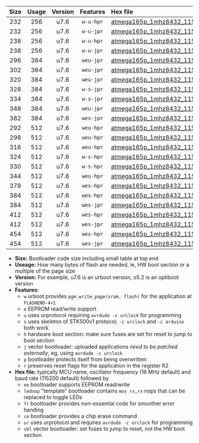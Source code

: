 |Size|Usage|Version|Features|Hex file|
|:-:|:-:|:-:|:-:|:--|
|232|256|u7.6|`w-u-hpr`|[atmega165p_1mhz8432_115200bps_ur.hex](https://raw.githubusercontent.com/stefanrueger/urboot/main//atmega165p_1mhz8432_115200bps_ur.hex)|
|232|256|u7.6|`w-u-jpr`|[atmega165p_1mhz8432_115200bps_ur_vbl.hex](https://raw.githubusercontent.com/stefanrueger/urboot/main//atmega165p_1mhz8432_115200bps_ur_vbl.hex)|
|238|256|u7.6|`w-u-hpr`|[atmega165p_1mhz8432_115200bps_lednop_ur.hex](https://raw.githubusercontent.com/stefanrueger/urboot/main//atmega165p_1mhz8432_115200bps_lednop_ur.hex)|
|238|256|u7.6|`w-u-jpr`|[atmega165p_1mhz8432_115200bps_lednop_ur_vbl.hex](https://raw.githubusercontent.com/stefanrueger/urboot/main//atmega165p_1mhz8432_115200bps_lednop_ur_vbl.hex)|
|296|384|u7.6|`weu-jpr`|[atmega165p_1mhz8432_115200bps_ee_ur_vbl.hex](https://raw.githubusercontent.com/stefanrueger/urboot/main//atmega165p_1mhz8432_115200bps_ee_ur_vbl.hex)|
|302|384|u7.6|`weu-jpr`|[atmega165p_1mhz8432_115200bps_ee_lednop_ur_vbl.hex](https://raw.githubusercontent.com/stefanrueger/urboot/main//atmega165p_1mhz8432_115200bps_ee_lednop_ur_vbl.hex)|
|320|384|u7.6|`weu-jpr`|[atmega165p_1mhz8432_115200bps_ee_lednop_fr_ur_vbl.hex](https://raw.githubusercontent.com/stefanrueger/urboot/main//atmega165p_1mhz8432_115200bps_ee_lednop_fr_ur_vbl.hex)|
|328|384|u7.6|`w-s-jpr`|[atmega165p_1mhz8432_115200bps_vbl.hex](https://raw.githubusercontent.com/stefanrueger/urboot/main//atmega165p_1mhz8432_115200bps_vbl.hex)|
|334|384|u7.6|`w-s-jpr`|[atmega165p_1mhz8432_115200bps_lednop_vbl.hex](https://raw.githubusercontent.com/stefanrueger/urboot/main//atmega165p_1mhz8432_115200bps_lednop_vbl.hex)|
|348|384|u7.6|`weu-jpr`|[atmega165p_1mhz8432_115200bps_ee_lednop_fr_ce_ur_vbl.hex](https://raw.githubusercontent.com/stefanrueger/urboot/main//atmega165p_1mhz8432_115200bps_ee_lednop_fr_ce_ur_vbl.hex)|
|382|384|u7.6|`wes-jpr`|[atmega165p_1mhz8432_115200bps_ee_vbl.hex](https://raw.githubusercontent.com/stefanrueger/urboot/main//atmega165p_1mhz8432_115200bps_ee_vbl.hex)|
|292|512|u7.6|`weu-hpr`|[atmega165p_1mhz8432_115200bps_ee_ur.hex](https://raw.githubusercontent.com/stefanrueger/urboot/main//atmega165p_1mhz8432_115200bps_ee_ur.hex)|
|298|512|u7.6|`weu-hpr`|[atmega165p_1mhz8432_115200bps_ee_lednop_ur.hex](https://raw.githubusercontent.com/stefanrueger/urboot/main//atmega165p_1mhz8432_115200bps_ee_lednop_ur.hex)|
|316|512|u7.6|`weu-hpr`|[atmega165p_1mhz8432_115200bps_ee_lednop_fr_ur.hex](https://raw.githubusercontent.com/stefanrueger/urboot/main//atmega165p_1mhz8432_115200bps_ee_lednop_fr_ur.hex)|
|324|512|u7.6|`w-s-hpr`|[atmega165p_1mhz8432_115200bps.hex](https://raw.githubusercontent.com/stefanrueger/urboot/main//atmega165p_1mhz8432_115200bps.hex)|
|330|512|u7.6|`w-s-hpr`|[atmega165p_1mhz8432_115200bps_lednop.hex](https://raw.githubusercontent.com/stefanrueger/urboot/main//atmega165p_1mhz8432_115200bps_lednop.hex)|
|344|512|u7.6|`weu-hpr`|[atmega165p_1mhz8432_115200bps_ee_lednop_fr_ce_ur.hex](https://raw.githubusercontent.com/stefanrueger/urboot/main//atmega165p_1mhz8432_115200bps_ee_lednop_fr_ce_ur.hex)|
|378|512|u7.6|`wes-hpr`|[atmega165p_1mhz8432_115200bps_ee.hex](https://raw.githubusercontent.com/stefanrueger/urboot/main//atmega165p_1mhz8432_115200bps_ee.hex)|
|384|512|u7.6|`wes-hpr`|[atmega165p_1mhz8432_115200bps_ee_lednop.hex](https://raw.githubusercontent.com/stefanrueger/urboot/main//atmega165p_1mhz8432_115200bps_ee_lednop.hex)|
|384|512|u7.6|`wes-jpr`|[atmega165p_1mhz8432_115200bps_ee_lednop_vbl.hex](https://raw.githubusercontent.com/stefanrueger/urboot/main//atmega165p_1mhz8432_115200bps_ee_lednop_vbl.hex)|
|412|512|u7.6|`wes-hpr`|[atmega165p_1mhz8432_115200bps_ee_lednop_fr.hex](https://raw.githubusercontent.com/stefanrueger/urboot/main//atmega165p_1mhz8432_115200bps_ee_lednop_fr.hex)|
|412|512|u7.6|`wes-jpr`|[atmega165p_1mhz8432_115200bps_ee_lednop_fr_vbl.hex](https://raw.githubusercontent.com/stefanrueger/urboot/main//atmega165p_1mhz8432_115200bps_ee_lednop_fr_vbl.hex)|
|454|512|u7.6|`wes-hpr`|[atmega165p_1mhz8432_115200bps_ee_lednop_fr_ce.hex](https://raw.githubusercontent.com/stefanrueger/urboot/main//atmega165p_1mhz8432_115200bps_ee_lednop_fr_ce.hex)|
|454|512|u7.6|`wes-jpr`|[atmega165p_1mhz8432_115200bps_ee_lednop_fr_ce_vbl.hex](https://raw.githubusercontent.com/stefanrueger/urboot/main//atmega165p_1mhz8432_115200bps_ee_lednop_fr_ce_vbl.hex)|

- **Size:** Bootloader code size including small table at top end
- **Useage:** How many bytes of flash are needed, ie, HW boot section or a multiple of the page size
- **Version:** For example, u7.6 is an urboot version, o5.2 is an optiboot version
- **Features:**
  + `w` urboot provides `pgm_write_page(sram, flash)` for the application at `FLASHEND-4+1`
  + `e` EEPROM read/write support
  + `u` uses urprotocol requiring `avrdude -c urclock` for programming
  + `s` uses skeleton of STK500v1 protocol; `-c urclock` and `-c arduino` both work
  + `h` hardware boot section: make sure fuses are set for reset to jump to boot section
  + `j` vector bootloader: uploaded applications *need to be patched externally*, eg, using `avrdude -c urclock`
  + `p` bootloader protects itself from being overwritten
  + `r` preserves reset flags for the application in the register R2
- **Hex file:** typically MCU name, oscillator frequency (16 MHz default) and baud rate (115200 default) followed by
  + `ee` bootloader supports EEPROM read/write
  + `lednop` "template" bootloader contains `mov rx,rx` nops that can be replaced to toggle LEDs
  + `fr` bootloader provides non-essential code for smoother error handing
  + `ce` bootloader provides a chip erase command
  + `ur` uses urprotocol and requires `avrdude -c urclock` for programming
  + `vbl` vector bootloader: set fuses to jump to reset, not the HW boot section
